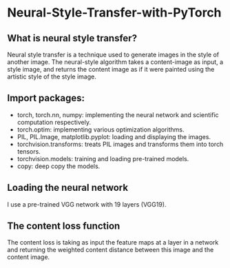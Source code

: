 # Neural-Style-Transfer-with-PyTorch

## What is neural style transfer?
Neural style transfer is a technique used to generate images in the style of another image. The neural-style algorithm takes a content-image as input, a style image, and returns the content image as if it were painted using the artistic style of the style image.

## Import packages:
- torch, torch.nn, numpy: implementing the neural network and scientific computation respectively.
- torch.optim: implementing various optimization algorithms.
- PIL, PIL.Image, matplotlib.pyplot: loading and displaying the images.
- torchvision.transforms: treats PIL images and transforms them into torch tensors.
- torchvision.models: training and loading pre-trained models.
- copy: deep copy the models.

## Loading the neural network
I use a pre-trained VGG network with 19 layers (VGG19).

## The content loss function
The content loss is taking as input the feature maps at a layer in a network and returning the weighted content distance between this image and the content image.
